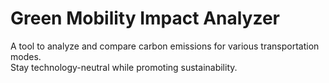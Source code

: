 # Green Mobility Impact Analyzer  
A tool to analyze and compare carbon emissions for various transportation modes.  
Stay technology-neutral while promoting sustainability.
